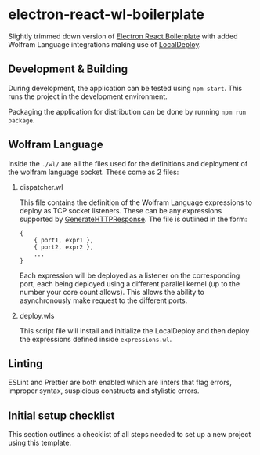 # electron-react-wl-boilerplate

Slightly trimmed down version of [Electron React Boilerplate](https://github.com/electron-react-boilerplate/electron-react-boilerplate) with added Wolfram Language integrations making use of [LocalDeploy](https://github.com/ToneAr/LocalDeploy).

## Development & Building

During development, the application can be tested using `npm start`. This runs the project in the development environment.

Packaging the application for distribution can be done by running `npm run package`.

## Wolfram Language

Inside the `./wl/` are all the files used for the definitions and deployment of the wolfram language socket. These come as 2 files:

1. dispatcher.wl

    This file contains the definition of the Wolfram Language expressions to deploy as TCP socket listeners. These can be any expressions supported by [GenerateHTTPResponse](http://reference.wolfram.com/language/ref/GenerateHTTPResponse.html). The file is outlined in the form: 
	```
	{
		{ port1, expr1 },
		{ port2, expr2 },
		...
	}
	```
	Each expression will be deployed as a listener on the corresponding port, each being deployed using a different parallel kernel (up to the number your core count allows). This allows the ability to asynchronously make request to the different ports.

2. deploy.wls

    This script file will install and initialize the LocalDeploy and then deploy the expressions defined inside `expressions.wl`. 

## Linting

ESLint and Prettier are both enabled which are linters that flag errors, improper syntax, suspicious constructs and stylistic errors.

## Initial setup checklist

This section outlines a checklist of all steps needed to set up a new project using this template.

